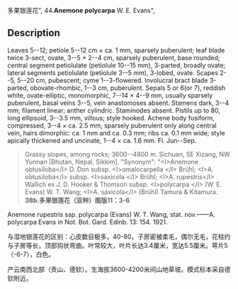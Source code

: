 多果银莲花",
44.**Anemone polycarpa** W. E. Evans",

## Description
Leaves 5--12; petiole 5--12 cm × ca. 1 mm, sparsely puberulent; leaf blade twice 3-sect, ovate, 3--5 × 2--4 cm, sparsely puberulent, base rounded; central segment petiolulate (petiolule 10--15 mm), 3-parted, broadly ovate; lateral segments petiolulate (petiolule 3--5 mm), 3-lobed, ovate. Scapes 2--5, 5--20 cm, pubescent; cyme 1--3-flowered. Involucral bract blade 3-parted, obovate-rhombic, 1--3 cm, puberulent. Sepals 5 or 6(or 7), reddish white, ovate-elliptic, monomorphic, 7--14 × 4--9 mm, usually sparsely puberulent, basal veins 3--5, vein anastomoses absent. Stamens dark, 3--4 mm; filament linear; anther cylindric. Staminodes absent. Pistils up to 80, long ellipsoid, 3--3.5 mm, villous; style hooked. Achene body fusiform, compressed, 3--4 × ca. 2.5 mm, sparsely puberulent only along central vein, hairs dimorphic: ca. 1 mm and ca. 0.3 mm; ribs ca. 0.1 mm wide; style apically thickened and uncinate, 1--4 × ca. 1.6 mm. Fl. Jun--Sep.

> Grassy slopes, among rocks; 3600--4800 m. Sichuan, SE Xizang, NW Yunnan [Bhutan, Nepal, Sikkim].
  "Synonym": "&lt;I&gt;Anemone obtusiloba&lt;/I&gt; D. Don subsp. &lt;I&gt;omalocarpella &lt;/I&gt; Brühl; &lt;I&gt;A. obtusiloba&lt;/I&gt; subsp. &lt;I&gt;saxicola &lt;/I&gt; Brühl; &lt;I&gt;A. rupestris&lt;/I&gt; Wallich ex J. D. Hooker &amp; Thomson subsp. &lt;I&gt;polycarpa &lt;/I&gt; (W. E. Evans) W. T. Wang; &lt;I&gt;A. saxicola&lt;/I&gt; (Brühl) Tamura &amp; Kitamura.
**38b.多果银莲花（亚种）图版11：3-6**

Anemone rupestris ssp. polycarpa (Evans) W. T. Wang, stat. nov.——A. polycarpa Evans in Not. Bot. Gard. Edinb. 13: 154. 1921.

与湿地银莲花的区别：心皮数目极多，40-80，子房密被柔毛，偶尔无毛，花柱约与子房等长，顶部钩状弯曲。叶常较大，叶片长达3.4厘米，宽达5.5厘米。萼片5（-6-7），白色。

产云南西北部（贡山、德钦）。生海拔3600-4200米间山地草坡。模式标本采自德钦附近。
